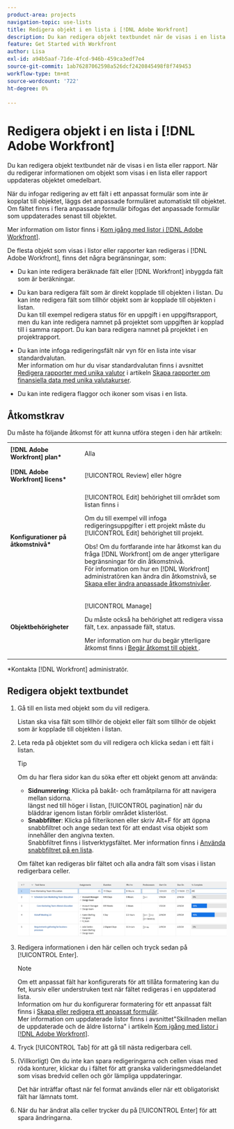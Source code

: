 ```yaml
---
product-area: projects
navigation-topic: use-lists
title: Redigera objekt i en lista i [!DNL Adobe Workfront]
description: Du kan redigera objekt textbundet när de visas i en lista eller rapport. När du redigerar informationen om objekt som visas i en lista eller rapport uppdateras objektet omedelbart.
feature: Get Started with Workfront
author: Lisa
exl-id: a94b5aaf-71de-4fcd-946b-459ca3edf7e4
source-git-commit: 1ab76287062598a526dcf2420845498f8f749453
workflow-type: tm+mt
source-wordcount: '722'
ht-degree: 0%

---
```


# Redigera objekt i en lista i [!DNL Adobe Workfront]

Du kan redigera objekt textbundet när de visas i en lista eller rapport. När du redigerar informationen om objekt som visas i en lista eller rapport uppdateras objektet omedelbart.

När du infogar redigering av ett fält i ett anpassat formulär som inte är kopplat till objektet, läggs det anpassade formuläret automatiskt till objektet. Om fältet finns i flera anpassade formulär bifogas det anpassade formulär som uppdaterades senast till objektet.

Mer information om listor finns i [Kom igång med listor i [!DNL Adobe Workfront]](../../../workfront-basics/navigate-workfront/use-lists/view-items-in-a-list.md).

De flesta objekt som visas i listor eller rapporter kan redigeras i [!DNL Adobe Workfront], finns det några begränsningar, som:

* Du kan inte redigera beräknade fält eller [!DNL Workfront] inbyggda fält som är beräkningar.
* Du kan bara redigera fält som är direkt kopplade till objekten i listan. Du kan inte redigera fält som tillhör objekt som är kopplade till objekten i listan.\
   Du kan till exempel redigera status för en uppgift i en uppgiftsrapport, men du kan inte redigera namnet på projektet som uppgiften är kopplad till i samma rapport. Du kan bara redigera namnet på projektet i en projektrapport.
* Du kan inte infoga redigeringsfält när vyn för en lista inte visar standardvalutan.\
   Mer information om hur du visar standardvalutan finns i avsnittet [Redigera rapporter med unika valutor](../../../reports-and-dashboards/reports/creating-and-managing-reports/create-financial-data-reports-unique-exchange-rates.md#editing-reports-with-unique-currencies) i artikeln [Skapa rapporter om finansiella data med unika valutakurser](../../../reports-and-dashboards/reports/creating-and-managing-reports/create-financial-data-reports-unique-exchange-rates.md).

* Du kan inte redigera flaggor och ikoner som visas i en lista.

## Åtkomstkrav

Du måste ha följande åtkomst för att kunna utföra stegen i den här artikeln:

<table style="table-layout:auto"> 
 <col> 
 <col> 
 <tbody> 
  <tr> 
   <td role="rowheader"><strong>[!DNL Adobe Workfront] plan*</strong></td> 
   <td> <p>Alla</p> </td> 
  </tr> 
  <tr> 
   <td role="rowheader"><strong>[!DNL Adobe Workfront] licens*</strong></td> 
   <td> <p>[!UICONTROL Review] eller högre</p> </td> 
  </tr> 
  <tr> 
   <td role="rowheader"><strong>Konfigurationer på åtkomstnivå*</strong></td> 
   <td> <p>[!UICONTROL Edit] behörighet till området som listan finns i</p> <p>Om du till exempel vill infoga redigeringsuppgifter i ett projekt måste du [!UICONTROL Edit] behörighet till projekt.</p> <p>Obs! Om du fortfarande inte har åtkomst kan du fråga [!DNL Workfront] om de anger ytterligare begränsningar för din åtkomstnivå.<br>För information om hur en [!DNL Workfront] administratören kan ändra din åtkomstnivå, se <a href="../../../administration-and-setup/add-users/configure-and-grant-access/create-modify-access-levels.md" class="MCXref xref">Skapa eller ändra anpassade åtkomstnivåer</a>.</p> </td> 
  </tr> 
  <tr> 
   <td role="rowheader"><strong>Objektbehörigheter</strong></td> 
   <td> <p>[!UICONTROL Manage]</p> <p>Du måste också ha behörighet att redigera vissa fält, t.ex. anpassade fält, status.</p> <p>Mer information om hur du begär ytterligare åtkomst finns i <a href="../../../workfront-basics/grant-and-request-access-to-objects/request-access.md" class="MCXref xref">Begär åtkomst till objekt </a>.</p> </td> 
  </tr> 
 </tbody> 
</table>

&#42;Kontakta [!DNL Workfront] administratör.

## Redigera objekt textbundet

1. Gå till en lista med objekt som du vill redigera.

   Listan ska visa fält som tillhör de objekt eller fält som tillhör de objekt som är kopplade till objekten i listan.

1. Leta reda på objektet som du vill redigera och klicka sedan i ett fält i listan.

   >[!TIP]
   >
   >Om du har flera sidor kan du söka efter ett objekt genom att använda:
   >
   >   
   >   
   >   * **Sidnumrering**: Klicka på bakåt- och framåtpilarna för att navigera mellan sidorna.\
      >     längst ned till höger i listan, [!UICONTROL pagination] när du bläddrar igenom listan förblir området klisterlöst.
   >   * **Snabbfilter**: Klicka på filterikonen eller skriv Alt+F för att öppna snabbfiltret och ange sedan text för att endast visa objekt som innehåller den angivna texten.\
      >     Snabbfiltret finns i listverktygsfältet. Mer information finns i [Använda snabbfiltret på en lista](../../../workfront-basics/navigate-workfront/use-lists/apply-quick-filter-list.md).



   Om fältet kan redigeras blir fältet och alla andra fält som visas i listan redigerbara celler.

   ![](assets/nwe-editable-cells-350x131.png)

1. Redigera informationen i den här cellen och tryck sedan på [!UICONTROL Enter].

   >[!NOTE]
   >
   >Om ett anpassat fält har konfigurerats för att tillåta formatering kan du fet, kursiv eller understruken text när fältet redigeras i en uppdaterad lista.\
   >Information om hur du konfigurerar formatering för ett anpassat fält finns i [Skapa eller redigera ett anpassat formulär](../../../administration-and-setup/customize-workfront/create-manage-custom-forms/create-or-edit-a-custom-form.md).\
   >Mer information om uppdaterade listor finns i avsnittet&quot;Skillnaden mellan de uppdaterade och de äldre listorna&quot; i artikeln [Kom igång med listor i [!DNL Adobe Workfront]](../../../workfront-basics/navigate-workfront/use-lists/view-items-in-a-list.md).

1. Tryck [!UICONTROL Tab] för att gå till nästa redigerbara cell.
1. (Villkorligt) Om du inte kan spara redigeringarna och cellen visas med röda konturer, klickar du i fältet för att granska valideringsmeddelandet som visas bredvid cellen och gör lämpliga uppdateringar.

   Det här inträffar oftast när fel format används eller när ett obligatoriskt fält har lämnats tomt.

1. När du har ändrat alla celler trycker du på [!UICONTROL Enter] för att spara ändringarna.
